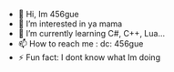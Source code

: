 - 👋 Hi, Im 456gue
- 👀 I’m interested in ya mama
- 🌱 I’m currently learning C#, C++, Lua...
- 📫 How to reach me : dc: 456gue
- ⚡ Fun fact: I dont know what Im doing

<!---
456710dv7fgue81p/456710dv7fgue81p is a ✨ special ✨ repository because its `README.md` (this file) appears on your GitHub profile.
You can click the Preview link to take a look at your changes.
--->
